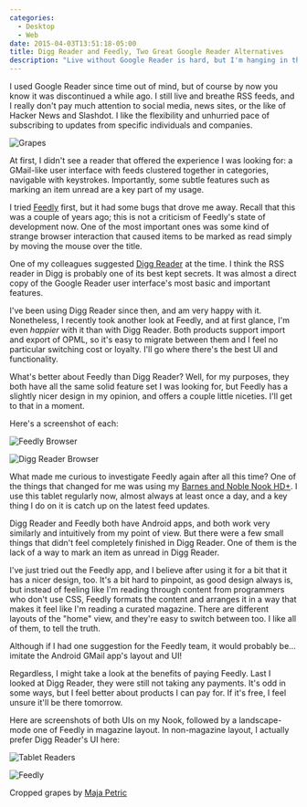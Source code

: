```yaml
---
categories:
  - Desktop
  - Web
date: 2015-04-03T13:51:18-05:00
title: Digg Reader and Feedly, Two Great Google Reader Alternatives
description: "Live without Google Reader is hard, but I'm hanging in there."
---
```


I used Google Reader since time out of mind, but of course by now you know it
was discontinued a while ago. I still live and breathe RSS feeds, and I really
don't pay much attention to social media, news sites, or the like of Hacker News
and Slashdot. I like the flexibility and unhurried pace of subscribing to
updates from specific individuals and companies.

![Grapes](/media/2015/04/grapes.jpg)

At first, I didn't see a reader that offered the experience I was looking for: a
GMail-like user interface with feeds clustered together in categories, navigable
with keystrokes. Importantly, some subtle features such as marking an item
unread are a key part of my usage.

<!--more-->

I tried [Feedly](https://feedly.com) first, but it had some bugs that drove me
away. Recall that this was a couple of years ago; this is not a criticism of
Feedly's state of development now. One of the most important ones was some kind
of strange browser interaction that caused items to be marked as read simply by
moving the mouse over the title.

One of my colleagues suggested [Digg Reader](http://digg.com/reader) at the
time. I think the RSS reader in Digg is probably one of its best kept secrets.
It was almost a direct copy of the Google Reader user interface's most basic and
important features.

I've been using Digg Reader since then, and am very happy with it. Nonetheless,
I recently took another look at Feedly, and at first glance, I'm even *happier*
with it than with Digg Reader. Both products support import and export of OPML,
so it's easy to migrate between them and I feel no particular switching cost or
loyalty. I'll go where there's the best UI and functionality.

What's better about Feedly than Digg Reader? Well, for my purposes, they both
have all the same solid feature set I was looking for, but Feedly has a slightly
nicer design in my opinion, and offers a couple little niceties. I'll get to
that in a moment.

Here's a screenshot of each:

![Feedly Browser](/media/2015/04/feedly-browser.png)

![Digg Reader Browser](/media/2015/04/digg-reader-browser.png)

What made me curious to investigate Feedly again after all this time? One of the
things that changed for me was using my [Barnes and Noble Nook
HD+](/blog/2015/01/19/install-cyanogenmod-nook-hdplus/). I use this tablet
regularly now, almost always at least once a day, and a key thing I do on it is
catch up on the latest feed updates.

Digg Reader and Feedly both have Android apps, and both work very similarly and
intuitively from my point of view. But there were a few small things
that didn't feel completely finished in Digg Reader. One of them is the 
lack of a way to mark an item as unread in Digg Reader.

I've just tried out the Feedly app, and I believe after using it for a bit that
it has a nicer design, too. It's a bit hard to pinpoint, as good design always
is, but instead of feeling like I'm reading through content from programmers who
don't use CSS, Feedly formats the content and arranges it in a way that makes it
feel like I'm reading a curated magazine. There are different layouts of the
"home" view, and they're easy to switch between too. I like all of them, to tell
the truth.

Although if I had one suggestion for the Feedly team, it would probably be...
imitate the Android GMail app's layout and UI!

Regardless, I might take a look at the benefits of paying Feedly. Last I looked
at Digg Reader, they were still not taking any payments. It's odd in some ways,
but I feel better about products I can pay for. If it's free, I feel unsure
it'll be there tomorrow.

Here are screenshots of both UIs on my Nook, followed by a landscape-mode one of
Feedly in magazine layout. In non-magazine layout, I actually prefer Digg
Reader's UI here:

![Tablet Readers](/media/2015/04/tablet-readers.png)

![Feedly](/media/2015/04/feedly-tablet.png)

Cropped grapes by [Maja Petric](https://unsplash.com/majapetric)

